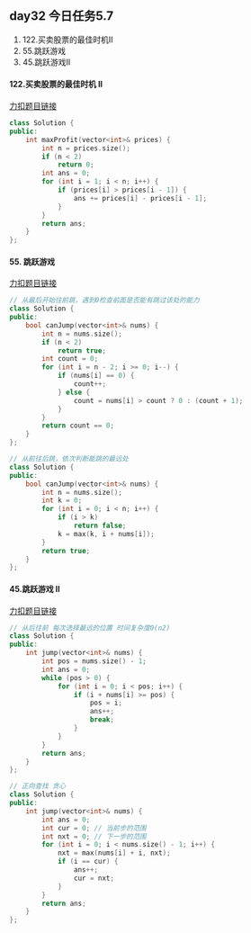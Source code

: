 ##  day32 今日任务5.7

1. 122.买卖股票的最佳时机II
2. 55.跳跃游戏
3. 45.跳跃游戏II



#### 122.买卖股票的最佳时机 II

[力扣题目链接](https://leetcode.cn/problems/best-time-to-buy-and-sell-stock-ii/)

```CPP
class Solution {
public:
    int maxProfit(vector<int>& prices) {
        int n = prices.size();
        if (n < 2)
            return 0;
        int ans = 0;
        for (int i = 1; i < n; i++) {
            if (prices[i] > prices[i - 1]) {
                ans += prices[i] - prices[i - 1];
            }
        }
        return ans;
    }
};


```

#### 55. 跳跃游戏

[力扣题目链接](https://leetcode.cn/problems/jump-game/)

```CPP
// 从最后开始往前跳，遇到0检查前面是否能有跳过该处的能力
class Solution {
public:
    bool canJump(vector<int>& nums) {
        int n = nums.size();
        if (n < 2)
            return true;
        int count = 0;
        for (int i = n - 2; i >= 0; i--) {
            if (nums[i] == 0) {
                count++;
            } else {
                count = nums[i] > count ? 0 : (count + 1);
            }
        }
        return count == 0;
    }
};
```
```CPP
// 从前往后跳，依次判断能跳的最远处
class Solution {
public:
    bool canJump(vector<int>& nums) {
        int n = nums.size();
        int k = 0;
        for (int i = 0; i < n; i++) {
            if (i > k)
                return false;
            k = max(k, i + nums[i]);
        }
        return true;
    }
};
```

#### 45.跳跃游戏 II

[力扣题目链接](https://leetcode.cn/problems/jump-game-ii/)

```CPP
// 从后往前 每次选择最远的位置 时间复杂度0(n2)
class Solution {
public:
    int jump(vector<int>& nums) {
        int pos = nums.size() - 1;
        int ans = 0;
        while (pos > 0) {
            for (int i = 0; i < pos; i++) {
                if (i + nums[i] >= pos) {
                    pos = i;
                    ans++;
                    break;
                }
            }
        }
        return ans;
    }
};
```

```cpp
// 正向查找 贪心
class Solution {
public:
    int jump(vector<int>& nums) {
        int ans = 0;
        int cur = 0; // 当前步的范围
        int nxt = 0; // 下一步的范围
        for (int i = 0; i < nums.size() - 1; i++) {
            nxt = max(nums[i] + i, nxt);
            if (i == cur) {
                ans++;
                cur = nxt;
            }
        }
        return ans;
    }
};

```



